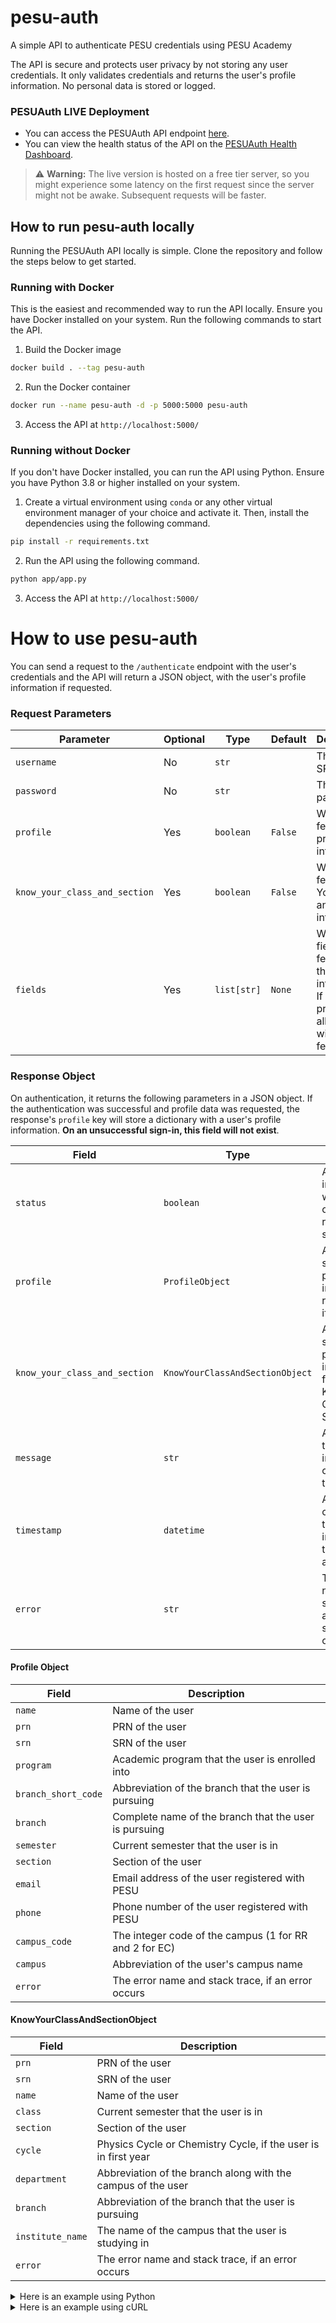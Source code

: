 # pesu-auth

A simple API to authenticate PESU credentials using PESU Academy

The API is secure and protects user privacy by not storing any user credentials. It only validates credentials and
returns the user's profile information. No personal data is stored or logged.

### PESUAuth LIVE Deployment

* You can access the PESUAuth API endpoint [here](https://pesu-auth.onrender.com/).
* You can view the health status of the API on the [PESUAuth Health Dashboard](https://xzlk85cp.status.cron-job.org/).

> :warning: **Warning:** The live version is hosted on a free tier server, so you might experience some latency on the
> first request since the server might not be awake. Subsequent requests will be faster.

## How to run pesu-auth locally

Running the PESUAuth API locally is simple. Clone the repository and follow the steps below to get started.

### Running with Docker

This is the easiest and recommended way to run the API locally. Ensure you have Docker installed on your system. Run the
following commands to start the API.

1. Build the Docker image

  ```bash
  docker build . --tag pesu-auth
  ```

2. Run the Docker container

  ```bash
  docker run --name pesu-auth -d -p 5000:5000 pesu-auth
  ```

3. Access the API at `http://localhost:5000/`

### Running without Docker

If you don't have Docker installed, you can run the API using Python. Ensure you have Python 3.8 or higher installed on
your system.

1. Create a virtual environment using `conda` or any other virtual environment manager of your choice and activate it.
   Then, install the dependencies using the following command.

  ```bash
  pip install -r requirements.txt
  ```

2. Run the API using the following command.

  ```bash
  python app/app.py
  ```

3. Access the API at `http://localhost:5000/`

# How to use pesu-auth

You can send a request to the `/authenticate` endpoint with the user's credentials and the API will return a JSON
object,
with the user's profile information if requested.

### Request Parameters

| **Parameter**                 | **Optional** | **Type**    | **Default** | **Description**                                                                                 |
|-------------------------------|--------------|-------------|-------------|-------------------------------------------------------------------------------------------------|
| `username`                    | No           | `str`       |             | The user's SRN or PRN                                                                           |
| `password`                    | No           | `str`       |             | The user's password                                                                             |
| `profile`                     | Yes          | `boolean`   | `False`     | Whether to fetch profile information                                                            |
| `know_your_class_and_section` | Yes          | `boolean`   | `False`     | Whether to fetch Know Your Class and Section information                                        |
| `fields`                      | Yes          | `list[str]` | `None`      | Which fields to fetch from the profile information. If not provided, all fields will be fetched |

### Response Object

On authentication, it returns the following parameters in a JSON object. If the authentication was successful and
profile data was requested, the response's `profile` key will store a dictionary with a user's profile information.
**On an unsuccessful sign-in, this field will not exist**.

| **Field**                     | **Type**                        | **Description**                                                                             |
|-------------------------------|---------------------------------|---------------------------------------------------------------------------------------------|
| `status`                      | `boolean`                       | A flag indicating whether the overall request was successful                                |
| `profile`                     | `ProfileObject`                 | A nested map storing the profile information, returned only if requested                    |
| `know_your_class_and_section` | `KnowYourClassAndSectionObject` | A nested map storing the profile information from PESU's Know Your Class and Section Portal |
| `message`                     | `str`                           | A message that provides information corresponding to the status                             |
| `timestamp`                   | `datetime`                      | A timezone offset timestamp indicating the time of authentication                           |
| `error`                       | `str`                           | The error name and stack trace, if an application side error occurs                         |

#### Profile Object

| **Field**           | **Description**                                        |
|---------------------|--------------------------------------------------------|
| `name`              | Name of the user                                       |
| `prn`               | PRN of the user                                        |
| `srn`               | SRN of the user                                        |
| `program`           | Academic program that the user is enrolled into        |
| `branch_short_code` | Abbreviation of the branch that the user is pursuing   |
| `branch`            | Complete name of the branch that the user is pursuing  |
| `semester`          | Current semester that the user is in                   |
| `section`           | Section of the user                                    |
| `email`             | Email address of the user registered with PESU         |
| `phone`             | Phone number of the user registered with PESU          |
| `campus_code`       | The integer code of the campus (1 for RR and 2 for EC) |
| `campus`            | Abbreviation of the user's campus name                 |
| `error`             | The error name and stack trace, if an error occurs     |

#### KnowYourClassAndSectionObject

| **Field**        | **Description**                                                |
|------------------|----------------------------------------------------------------|
| `prn`            | PRN of the user                                                |
| `srn`            | SRN of the user                                                |
| `name`           | Name of the user                                               |
| `class`          | Current semester that the user is in                           |
| `section`        | Section of the user                                            |
| `cycle`          | Physics Cycle or Chemistry Cycle, if the user is in first year |
| `department`     | Abbreviation of the branch along with the campus of the user   |
| `branch`         | Abbreviation of the branch that the user is pursuing           |
| `institute_name` | The name of the campus that the user is studying in            |
| `error`          | The error name and stack trace, if an error occurs             |

<details><summary>Here is an example using Python</summary>

#### Request

```python
import requests

data = {
    'username': 'your SRN or PRN here',
    'password': 'your password here',
    'profile': True,  # Optional, defaults to False
    'know_your_class_and_section': True,  # Optional, defaults to False
    'fields': None,  # Optional, defaults to None to represent all fields
}

response = requests.post("http://localhost:5000/authenticate", json=data)
print(response.json())
```

#### Response

```json
{
  "status": true,
  "profile": {
    "name": "Johnny Blaze",
    "prn": "PES1201800001",
    "srn": "PES1201800001",
    "program": "Bachelor of Technology",
    "branch_short_code": "CSE",
    "branch": "Computer Science and Engineering",
    "semester": "NA",
    "section": "NA",
    "email": "johnnyblaze@gmail.com",
    "phone": "1234567890",
    "campus_code": 1,
    "campus": "RR"
  },
  "message": "Login successful.",
  "know_your_class_and_section": {
    "prn": "PES1201800001",
    "srn": "PES1201800001",
    "name": "JOHNNY BLAZE",
    "class": "",
    "section": "",
    "cycle": "NA",
    "department": "",
    "branch": "CSE",
    "institute_name": ""
  },
  "timestamp": "2024-07-28 22:30:10.103368+05:30"
}
```

</details>

<details><summary>Here is an example using cURL</summary>

#### Request

```bash
curl -X POST http://localhost:5000/authenticate \
-H "Content-Type: application/json" \
-d '{
    "username": "your SRN or PRN here",
    "password": "your password here"
}'
```

#### Response

```json
{
  "status": true,
  "message": "Login successful.",
  "timestamp": "2024-07-28 22:30:10.103368+05:30"
}
```

</details>


